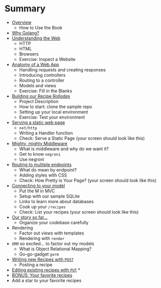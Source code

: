 # Summary

* [Overview](overview.md)
  * How to Use the Book
* [Why Golang?]()
* [Understanding the Web]()
  * HTTP
  * HTML
  * Browsers
  * Exercise: Inspect a Website
* [Anatomy of a Web App]()
  * Handling requests and creating responses
  * Introducing controllers
  * Routing to a controller
  * Models and views
  * Exercise: Fill in the Blanks
* [Building our Recipe Rollodex]()
  * Project Description
  * How to start: clone the sample repo
  * Setting up your local environment
  * Exercise: Test your environment
* [Serving a static web page]()
  * `net/http`
  * Writing a Handler function
  * Check: Serve a Static Page (your screen should look like this)
* [Mighty, mighty Middleware]()
  * What is middleware and why do we want it?
  * Get to know `negroni`
  * Use negroni
* [Routing to multiple endpoints]()
  * What do mean by endpoint?
  * Adding styles with CSS
  * Check: How Pretty is Your Page? (your screen should look like this)
* [Connecting to your model]()
  * Put the M in MVC
  * Setup with our sample SQLite
  * Links to learn more about databases
  * Cook up your `/recipes`
  * Check: List your recipes (your screen should look like this)
* [Our story so far...]()
  * Organize your codebase carefully
* Rendering
  * Factor out views with templates
  * Rendering with `render`
* `ORM` so excited... to factor out my models
  * What is Object Relational Mapping?
  * Go-go-gadget `gorm`
* [Writing new Recipes with `POST`]()
  * Posting a recipe
* [Editing existing recipes with `PUT`]()
  * 
* [BONUS: Your favorite recipes]()
 * Add a star to your favorite recipes
